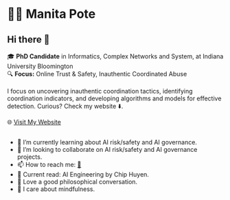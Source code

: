 # 👨‍💻 Manita Pote  
## Hi there 👋
🎓 **PhD Candidate** in Informatics, Complex Networks and System, at Indiana University Bloomington  
🔍 **Focus:** Online Trust & Safety, Inauthentic Coordinated Abuse <br /><br />
I focus on uncovering inauthentic coordination tactics, identifying coordination indicators, and developing algorithms and models for effective detection. Curious? Check my website ⬇️. <br />

🌐 [Visit My Website](https://manitapote.github.io)

## 
- 🌱 I’m currently learning about AI risk/safety and AI governance.
- 👯 I’m looking to collaborate on AI risk/safety and AI governance projects.
- 📫 How to reach me: [📧](mailto:manitapote@gmail.com)
- 📖 Current read: AI Engineering by Chip Huyen.
- 🧡 Love a good philosophical conversation.
- 🧘 I care about mindfulness. 

